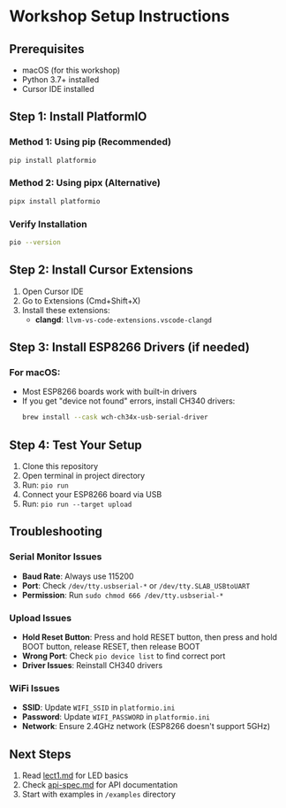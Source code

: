# Workshop Setup Instructions

## Prerequisites

- macOS (for this workshop)
- Python 3.7+ installed
- Cursor IDE installed

## Step 1: Install PlatformIO

### Method 1: Using pip (Recommended)
```bash
pip install platformio
```

### Method 2: Using pipx (Alternative)
```bash
pipx install platformio
```

### Verify Installation
```bash
pio --version
```

## Step 2: Install Cursor Extensions

1. Open Cursor IDE
2. Go to Extensions (Cmd+Shift+X)
3. Install these extensions:
   - **clangd**: `llvm-vs-code-extensions.vscode-clangd`


## Step 3: Install ESP8266 Drivers (if needed)

### For macOS:
- Most ESP8266 boards work with built-in drivers
- If you get "device not found" errors, install CH340 drivers:
  ```bash
  brew install --cask wch-ch34x-usb-serial-driver
  ```

## Step 4: Test Your Setup

1. Clone this repository
2. Open terminal in project directory
3. Run: `pio run`
4. Connect your ESP8266 board via USB
5. Run: `pio run --target upload`

## Troubleshooting

### Serial Monitor Issues
- **Baud Rate**: Always use 115200
- **Port**: Check `/dev/tty.usbserial-*` or `/dev/tty.SLAB_USBtoUART`
- **Permission**: Run `sudo chmod 666 /dev/tty.usbserial-*`

### Upload Issues
- **Hold Reset Button**: Press and hold RESET button, then press and hold BOOT button, release RESET, then release BOOT
- **Wrong Port**: Check `pio device list` to find correct port
- **Driver Issues**: Reinstall CH340 drivers

### WiFi Issues
- **SSID**: Update `WIFI_SSID` in `platformio.ini`
- **Password**: Update `WIFI_PASSWORD` in `platformio.ini`
- **Network**: Ensure 2.4GHz network (ESP8266 doesn't support 5GHz)

## Next Steps

1. Read [lect1.md](lect1.md) for LED basics
2. Check [api-spec.md](api-spec.md) for API documentation
3. Start with examples in `/examples` directory
